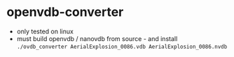 # openvdb-converter
- only tested on linux
- must build openvdb / nanovdb from source - and install
```./ovdb_converter AerialExplosion_0086.vdb AerialExplosion_0086.nvdb  ```